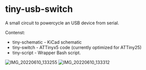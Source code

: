 # tiny-usb-switch
A small circuit to powercycle an USB device from serial.

Contenst:
 * tiny-schematic - KiCad schematic
 * tiny-switch - ATTinyx5 code (currently optimized for ATTiny25)
 * tiny-script - Wrapper Bash script.

![IMG_20220610_133255](https://user-images.githubusercontent.com/4673764/173113575-d9c5e152-0246-4739-aa85-c8cc54a5d42f.jpg)
![IMG_20220610_133312](https://user-images.githubusercontent.com/4673764/173113591-6a6c8e21-f28d-45c1-9731-59ddc6f3bb97.jpg)
